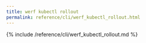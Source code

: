 ```yaml
---
title: werf kubectl rollout
permalink: reference/cli/werf_kubectl_rollout.html
---
```


{% include /reference/cli/werf_kubectl_rollout.md %}
